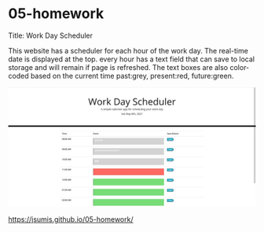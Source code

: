# 05-homework
Title: Work Day Scheduler

This website has a scheduler for each hour of the work day.  The real-time date is displayed at the top.  every hour has a text field that can save to local storage and will remain if page is refreshed.  The text boxes are also color-coded based on the current time past:grey, present:red, future:green.

<img src="./assets/images/screencap.jpg" alt="screencap from finished live webpage" />

https://jsumis.github.io/05-homework/